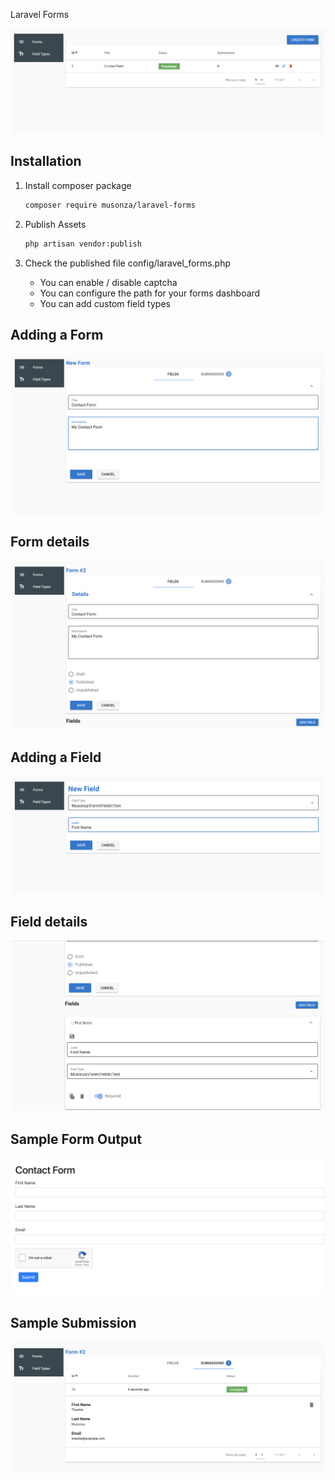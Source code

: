 Laravel Forms

<img src="screenshots/forms_list.png" alt="forms list">

## Installation
1. Install composer package
    ```sh
    composer require musonza/laravel-forms
    ```

1. Publish Assets
    ```sh
    php artisan vendor:publish
    ```

1. Check the published file config/laravel_forms.php
    - You can enable / disable captcha
    - You can configure the path for your forms dashboard
    - You can add custom field types

## Adding a Form
<img src="screenshots/new_form.png" alt="adding a form">

## Form details
<img src="screenshots/form_details.png" alt="form details">

## Adding a Field
<img src="screenshots/new_field.png" alt="adding a field">

## Field details
<img src="screenshots/field_details.png" alt="field details">

## Sample Form Output
<img src="screenshots/front_end_form.png" alt="form output">

## Sample Submission
<img src="screenshots/submission_details.png">